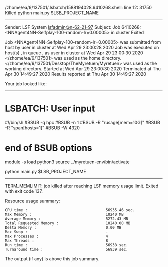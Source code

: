 /zhome/ea/9/137501/.lsbatch/1588194028.6410268.shell: line 12: 31750 Killed                  python main.py $LSB_PROJECT_NAME

------------------------------------------------------------
Sender: LSF System <lsfadmin@n-62-21-97>
Subject: Job 6410268: <NNAgent4NN-Selfplay-100-random-lr=0.00005> in cluster <dcc> Exited

Job <NNAgent4NN-Selfplay-100-random-lr=0.00005> was submitted from host <n-62-30-6> by user <s183914> in cluster <dcc> at Wed Apr 29 23:00:28 2020
Job was executed on host(s) <n-62-21-97>, in queue <hpc>, as user <s183914> in cluster <dcc> at Wed Apr 29 23:00:30 2020
</zhome/ea/9/137501> was used as the home directory.
</zhome/ea/9/137501/Desktop/TheMyretuen/Myretuen> was used as the working directory.
Started at Wed Apr 29 23:00:30 2020
Terminated at Thu Apr 30 14:49:27 2020
Results reported at Thu Apr 30 14:49:27 2020

Your job looked like:

------------------------------------------------------------
# LSBATCH: User input
#!/bin/sh
#BSUB -q hpc
#BSUB -n 1
#BSUB -R "rusage[mem=10G]"
#BSUB -R "span[hosts=1]"
#BSUB -W 4320
# end of BSUB options

module -s load python3
source ../myretuen-env/bin/activate

python main.py $LSB_PROJECT_NAME


------------------------------------------------------------

TERM_MEMLIMIT: job killed after reaching LSF memory usage limit.
Exited with exit code 137.

Resource usage summary:

    CPU time :                                   56935.46 sec.
    Max Memory :                                 10240 MB
    Average Memory :                             5272.43 MB
    Total Requested Memory :                     10240.00 MB
    Delta Memory :                               0.00 MB
    Max Swap :                                   -
    Max Processes :                              4
    Max Threads :                                8
    Run time :                                   56938 sec.
    Turnaround time :                            56939 sec.

The output (if any) is above this job summary.

